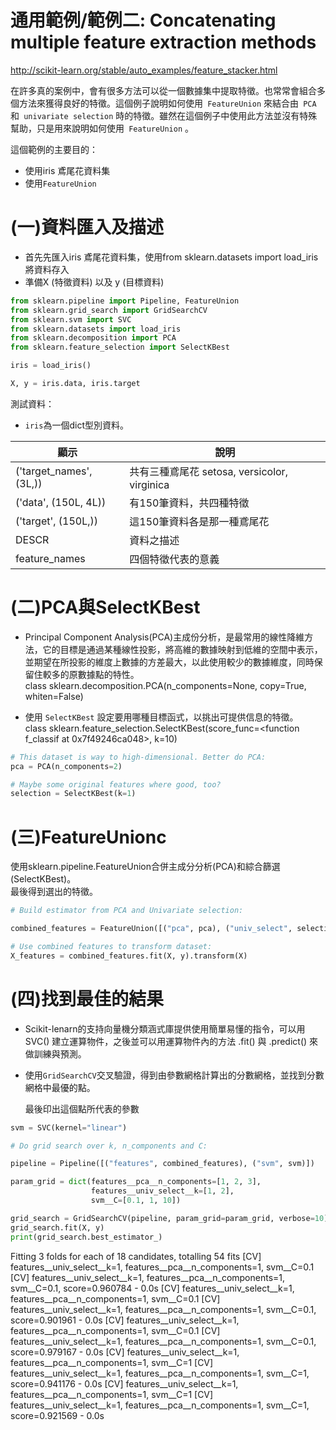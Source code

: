 
# 通用範例/範例二: Concatenating multiple feature extraction methods

http://scikit-learn.org/stable/auto_examples/feature_stacker.html

在許多真的案例中，會有很多方法可以從一個數據集中提取特徵。也常常會組合多個方法來獲得良好的特徵。這個例子說明如何使用` FeatureUnion` 來結合由` PCA` 和` univariate selection` 時的特徵。雖然在這個例子中使用此方法並沒有特殊幫助，只是用來說明如何使用` FeatureUnion` 。

這個範例的主要目的：
* 使用iris 鳶尾花資料集
* 使用`FeatureUnion` 


# (一)資料匯入及描述

* 首先先匯入iris 鳶尾花資料集，使用from sklearn.datasets import load_iris將資料存入
* 準備X (特徵資料) 以及 y (目標資料)


```python
from sklearn.pipeline import Pipeline, FeatureUnion
from sklearn.grid_search import GridSearchCV
from sklearn.svm import SVC
from sklearn.datasets import load_iris
from sklearn.decomposition import PCA
from sklearn.feature_selection import SelectKBest

iris = load_iris()

X, y = iris.data, iris.target
```

測試資料：
* `iris`為一個dict型別資料。

| 顯示 | 說明 |
| -- | -- |
| ('target_names', (3L,))| 共有三種鳶尾花 setosa, versicolor, virginica |
| ('data', (150L, 4L)) | 有150筆資料，共四種特徵 |
| ('target', (150L,))| 這150筆資料各是那一種鳶尾花|
| DESCR | 資料之描述 |
| feature_names| 四個特徵代表的意義 |

# (二)PCA與SelectKBest
* Principal Component Analysis(PCA)主成份分析，是最常用的線性降維方法，它的目標是通過某種線性投影，將高維的數據映射到低維的空間中表示，並期望在所投影的維度上數據的方差最大，以此使用較少的數據維度，同時保留住較多的原數據點的特性。<br />
 class sklearn.decomposition.PCA(n_components=None, copy=True, whiten=False)
 
 

* 使用 `SelectKBest` 設定要用哪種目標函式，以挑出可提供信息的特徵。<br />
 class sklearn.feature_selection.SelectKBest(score_func=<function f_classif at 0x7f49246ca048>, k=10)



```python
# This dataset is way to high-dimensional. Better do PCA:
pca = PCA(n_components=2)

# Maybe some original features where good, too?
selection = SelectKBest(k=1)
```

# (三)FeatureUnionc
使用sklearn.pipeline.FeatureUnion合併主成分分析(PCA)和綜合篩選(SelectKBest)。<br />
最後得到選出的特徵。



```python
# Build estimator from PCA and Univariate selection:

combined_features = FeatureUnion([("pca", pca), ("univ_select", selection)])

# Use combined features to transform dataset:
X_features = combined_features.fit(X, y).transform(X)
```

# (四)找到最佳的結果
* Scikit-lenarn的支持向量機分類涵式庫提供使用簡單易懂的指令，可以用 SVC() 建立運算物件，之後並可以用運算物件內的方法 .fit() 與 .predict() 來做訓練與預測。

* 使用`GridSearchCV`交叉驗證，得到由參數網格計算出的分數網格，並找到分數網格中最優的點。
    
    最後印出這個點所代表的參數





```python
svm = SVC(kernel="linear")

# Do grid search over k, n_components and C:

pipeline = Pipeline([("features", combined_features), ("svm", svm)])

param_grid = dict(features__pca__n_components=[1, 2, 3],
                  features__univ_select__k=[1, 2],
                  svm__C=[0.1, 1, 10])

grid_search = GridSearchCV(pipeline, param_grid=param_grid, verbose=10)
grid_search.fit(X, y)
print(grid_search.best_estimator_)
```


Fitting 3 folds for each of 18 candidates, totalling 54 fits
[CV] features__univ_select__k=1, features__pca__n_components=1, svm__C=0.1 
[CV]  features__univ_select__k=1, features__pca__n_components=1, svm__C=0.1, score=0.960784 -   0.0s
[CV] features__univ_select__k=1, features__pca__n_components=1, svm__C=0.1 
[CV]  features__univ_select__k=1, features__pca__n_components=1, svm__C=0.1, score=0.901961 -   0.0s
[CV] features__univ_select__k=1, features__pca__n_components=1, svm__C=0.1 
[CV]  features__univ_select__k=1, features__pca__n_components=1, svm__C=0.1, score=0.979167 -   0.0s
[CV] features__univ_select__k=1, features__pca__n_components=1, svm__C=1 
[CV]  features__univ_select__k=1, features__pca__n_components=1, svm__C=1, score=0.941176 -   0.0s
[CV] features__univ_select__k=1, features__pca__n_components=1, svm__C=1 
[CV]  features__univ_select__k=1, features__pca__n_components=1, svm__C=1, score=0.921569 -   0.0s

